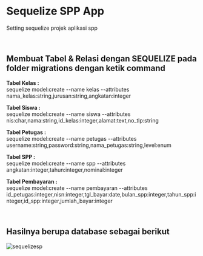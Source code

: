 # Sequelize SPP App
Setting sequelize projek aplikasi spp

<br>

<h2>Membuat Tabel & Relasi dengan SEQUELIZE pada folder migrations dengan ketik command </h2>


<b>Tabel Kelas :</b><br>
sequelize model:create --name kelas --attributes nama_kelas:string,jurusan:string,angkatan:integer

<b>Tabel Siswa :</b><br>
sequelize model:create --name siswa --attributes nis:char,nama:string,id_kelas:integer,alamat:text,no_tlp:string

<b>Tabel Petugas :</b><br>
sequelize model:create --name petugas --attributes username:string,password:string,nama_petugas:string,level:enum

<b>Tabel SPP :</b><br>
sequelize model:create --name spp --attributes angkatan:integer,tahun:integer,nominal:integer

<b>Tabel Pembayaran :</b><br>
sequelize model:create --name pembayaran --attributes id_petugas:integer,nisn:integer,tgl_bayar:date,bulan_spp:integer,tahun_spp:integer,id_spp:integer,jumlah_bayar:integer

<br>
<h2>Hasilnya berupa database sebagai berikut</h2>

![sequelizesp](https://user-images.githubusercontent.com/65702027/154905305-7767b220-56cb-4668-b6be-05c85c8612e3.PNG)

